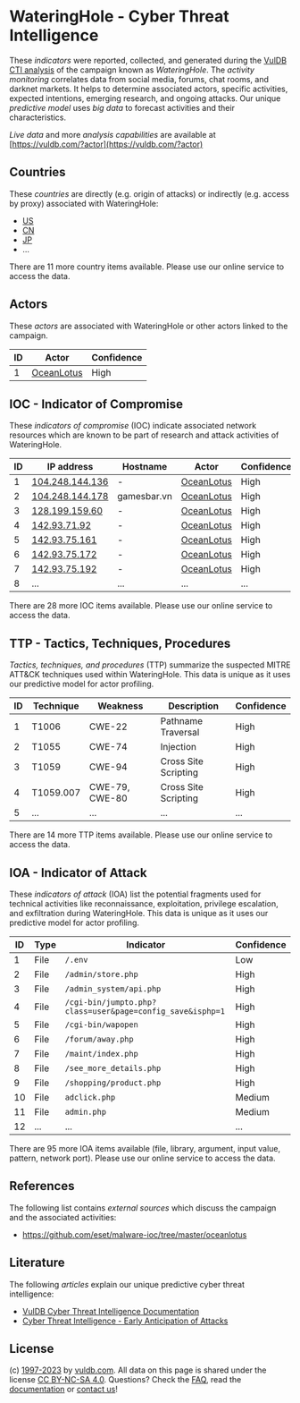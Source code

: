 # WateringHole - Cyber Threat Intelligence

These _indicators_ were reported, collected, and generated during the [VulDB CTI analysis](https://vuldb.com/?kb.cti) of the campaign known as _WateringHole_. The _activity monitoring_ correlates data from social media, forums, chat rooms, and darknet markets. It helps to determine associated actors, specific activities, expected intentions, emerging research, and ongoing attacks. Our unique _predictive model_ uses _big data_ to forecast activities and their characteristics.

_Live data_ and more _analysis capabilities_ are available at [https://vuldb.com/?actor](https://vuldb.com/?actor)

## Countries

These _countries_ are directly (e.g. origin of attacks) or indirectly (e.g. access by proxy) associated with WateringHole:

* [US](https://vuldb.com/?country.us)
* [CN](https://vuldb.com/?country.cn)
* [JP](https://vuldb.com/?country.jp)
* ...

There are 11 more country items available. Please use our online service to access the data.

## Actors

These _actors_ are associated with WateringHole or other actors linked to the campaign.

ID | Actor | Confidence
-- | ----- | ----------
1 | [OceanLotus](https://vuldb.com/?actor.oceanlotus) | High

## IOC - Indicator of Compromise

These _indicators of compromise_ (IOC) indicate associated network resources which are known to be part of research and attack activities of WateringHole.

ID | IP address | Hostname | Actor | Confidence
-- | ---------- | -------- | ----- | ----------
1 | [104.248.144.136](https://vuldb.com/?ip.104.248.144.136) | - | [OceanLotus](https://vuldb.com/?actor.oceanlotus) | High
2 | [104.248.144.178](https://vuldb.com/?ip.104.248.144.178) | gamesbar.vn | [OceanLotus](https://vuldb.com/?actor.oceanlotus) | High
3 | [128.199.159.60](https://vuldb.com/?ip.128.199.159.60) | - | [OceanLotus](https://vuldb.com/?actor.oceanlotus) | High
4 | [142.93.71.92](https://vuldb.com/?ip.142.93.71.92) | - | [OceanLotus](https://vuldb.com/?actor.oceanlotus) | High
5 | [142.93.75.161](https://vuldb.com/?ip.142.93.75.161) | - | [OceanLotus](https://vuldb.com/?actor.oceanlotus) | High
6 | [142.93.75.172](https://vuldb.com/?ip.142.93.75.172) | - | [OceanLotus](https://vuldb.com/?actor.oceanlotus) | High
7 | [142.93.75.192](https://vuldb.com/?ip.142.93.75.192) | - | [OceanLotus](https://vuldb.com/?actor.oceanlotus) | High
8 | ... | ... | ... | ...

There are 28 more IOC items available. Please use our online service to access the data.

## TTP - Tactics, Techniques, Procedures

_Tactics, techniques, and procedures_ (TTP) summarize the suspected MITRE ATT&CK techniques used within WateringHole. This data is unique as it uses our predictive model for actor profiling.

ID | Technique | Weakness | Description | Confidence
-- | --------- | -------- | ----------- | ----------
1 | T1006 | CWE-22 | Pathname Traversal | High
2 | T1055 | CWE-74 | Injection | High
3 | T1059 | CWE-94 | Cross Site Scripting | High
4 | T1059.007 | CWE-79, CWE-80 | Cross Site Scripting | High
5 | ... | ... | ... | ...

There are 14 more TTP items available. Please use our online service to access the data.

## IOA - Indicator of Attack

These _indicators of attack_ (IOA) list the potential fragments used for technical activities like reconnaissance, exploitation, privilege escalation, and exfiltration during WateringHole. This data is unique as it uses our predictive model for actor profiling.

ID | Type | Indicator | Confidence
-- | ---- | --------- | ----------
1 | File | `/.env` | Low
2 | File | `/admin/store.php` | High
3 | File | `/admin_system/api.php` | High
4 | File | `/cgi-bin/jumpto.php?class=user&page=config_save&isphp=1` | High
5 | File | `/cgi-bin/wapopen` | High
6 | File | `/forum/away.php` | High
7 | File | `/maint/index.php` | High
8 | File | `/see_more_details.php` | High
9 | File | `/shopping/product.php` | High
10 | File | `adclick.php` | Medium
11 | File | `admin.php` | Medium
12 | ... | ... | ...

There are 95 more IOA items available (file, library, argument, input value, pattern, network port). Please use our online service to access the data.

## References

The following list contains _external sources_ which discuss the campaign and the associated activities:

* https://github.com/eset/malware-ioc/tree/master/oceanlotus

## Literature

The following _articles_ explain our unique predictive cyber threat intelligence:

* [VulDB Cyber Threat Intelligence Documentation](https://vuldb.com/?kb.cti)
* [Cyber Threat Intelligence - Early Anticipation of Attacks](https://www.scip.ch/en/?labs.20201022)

## License

(c) [1997-2023](https://vuldb.com/?kb.changelog) by [vuldb.com](https://vuldb.com/?kb.about). All data on this page is shared under the license [CC BY-NC-SA 4.0](https://creativecommons.org/licenses/by-nc-sa/4.0/). Questions? Check the [FAQ](https://vuldb.com/?kb.faq), read the [documentation](https://vuldb.com/?kb) or [contact us](https://vuldb.com/?contact)!
